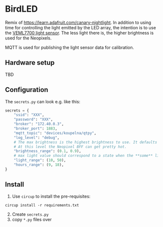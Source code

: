 # BirdLED

Remix of https://learn.adafruit.com/canary-nightlight. In addition to using time for controlling the light emitted by the LED array, 
the intention is to use the [VEML7700 light sensor](https://www.adafruit.com/product/5378).
The less light there is, the higher brightness is used for the Neopixels.

MQTT is used for publishing the light sensor data for calibration.

## Hardware setup

TBD

## Configuration

The `secrets.py` can look e.g. like this:
```python
secrets = {
    "ssid": "XXX",
    "password": "XXX",
    "broker": "172.40.0.3",
    "broker_port": 1883,
    "mqtt_topic": "devices/koupelna/qtpy",
    "log_level": "debug",
    # The max brightness is the highest brightness to use. It defaults to 0.9, or "90%".
    # At this level the Neopixel BFF can get pretty hot.
    "brightness_range": (0.1, 0.9),
    # max light value should correspond to a state when the **some** light is on
    "light_range": (10, 50),
    "hours_range": (9, 18),
}
```

## Install

1. Use `circup` to install the pre-requisites:
```
circup install -r requirements.txt
```
2. Create `secrets.py`
3. copy `*.py` files over
